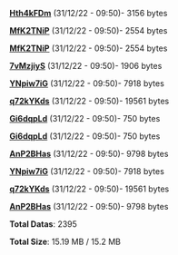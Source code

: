 [**Hth4kFDm**](/data/Hth4kFDm.txt) (31/12/22 - 09:50)- 3156 bytes

[**MfK2TNiP**](/data/MfK2TNiP.txt) (31/12/22 - 09:50)- 2554 bytes

[**MfK2TNiP**](/data/MfK2TNiP.txt) (31/12/22 - 09:50)- 2554 bytes

[**7vMzjiyS**](/data/7vMzjiyS.txt) (31/12/22 - 09:50)- 1906 bytes

[**YNpiw7iG**](/data/YNpiw7iG.txt) (31/12/22 - 09:50)- 7918 bytes

[**q72kYKds**](/data/q72kYKds.txt) (31/12/22 - 09:50)- 19561 bytes

[**Gi6dqpLd**](/data/Gi6dqpLd.txt) (31/12/22 - 09:50)- 750 bytes

[**Gi6dqpLd**](/data/Gi6dqpLd.txt) (31/12/22 - 09:50)- 750 bytes

[**AnP2BHas**](/data/AnP2BHas.txt) (31/12/22 - 09:50)- 9798 bytes

[**YNpiw7iG**](/data/YNpiw7iG.txt) (31/12/22 - 09:50)- 7918 bytes

[**q72kYKds**](/data/q72kYKds.txt) (31/12/22 - 09:50)- 19561 bytes

[**AnP2BHas**](/data/AnP2BHas.txt) (31/12/22 - 09:50)- 9798 bytes

**Total Datas**: 2395

**Total Size**: 15.19 MB / 15.2 MB